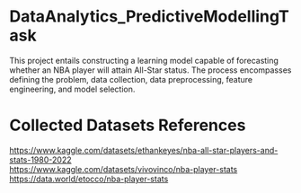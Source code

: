 # DataAnalytics_PredictiveModellingTask
This project entails constructing a learning model capable of forecasting whether an NBA player will attain All-Star status. The process encompasses defining the problem, data collection, data preprocessing, feature engineering, and model selection.


# Collected Datasets References
https://www.kaggle.com/datasets/ethankeyes/nba-all-star-players-and-stats-1980-2022  
https://www.kaggle.com/datasets/vivovinco/nba-player-stats  
https://data.world/etocco/nba-player-stats
